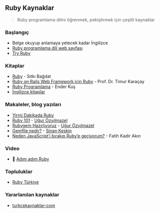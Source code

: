 ## Ruby Kaynaklar

> Ruby programlama dilini öğrenmek, pekiştirmek için çeşitli kaynaklar

### Başlangıç

* Belge okuyup anlamaya yetecek kadar İngilizce
* [Ruby programlama dili web sayfası](https://www.ruby-lang.org/en/)
* [Try Ruby](http://tryruby.org)

### Kitaplar

* [Ruby](https://www.dikeyeksen.com/products/ruby) - Sıtkı Bağdat
* [Ruby on Rails Web Framework için Ruby](https://www.seckin.com.tr/kitap/369965548) - Prof. Dr. Timur Karaçay
* [Ruby Programlama](http://www.kodlab.com/BookDetail.aspx?ID=134405) - Ender Kuş
* [İngilizce kitaplar](https://github.com/EbookFoundation/free-programming-books/blob/master/free-programming-books.md#ruby)

### Makaleler, blog yazıları

- [Yirmi Dakikada Ruby](https://www.ruby-lang.org/tr/documentation/quickstart/)
- [Ruby 101](https://www.gitbook.com/book/vigo/ruby-101/details) - [Uğur Özyılmazel](https://twitter.com/vigobronx)
- [Rubygem Hazırlıyoruz](http://ugur.ozyilmazel.com/blog/tr/2014/09/23/rubygem-hazirliyoruz/) - [Uğur Özyılmazel](https://twitter.com/vigobronx)
- [Gemfile nedir?](http://kesk.in/2016/gemfile-nedir/) - [Sinan Keskin](https://twitter.com/_khons)
- [Neden JavaScript’i bırakıp Ruby’e geçiyorum?](https://medium.com/@fkadev/neden-javascripti-bırakıp-ruby-e-geçiyorum-d1e274ce9c89) - Fatih Kadir Akın

### Video

* :movie_camera: [Adım adım Ruby](https://www.youtube.com/playlist?list=PLqgPe8mz0dh7pKD5AnNRjveNKuBhnfaKw)

### Topluluklar

* [Ruby Türkiye](http://www.rubyturkiye.org)

### Yararlanılan kaynaklar

* [turkcekaynaklar-com](https://github.com/fatihacet/turkcekaynaklar-com)

